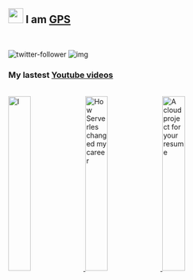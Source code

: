 <!--
**madebygps/madebygps** is a ✨ _special_ ✨ repository because its `README.md` (this file) appears on your GitHub profile.

Here are some ideas to get you started:

- 🔭 I’m currently working on ...
- 🌱 I’m currently learning ...
- 👯 I’m looking to collaborate on ...
- 🤔 I’m looking for help with ...
- 💬 Ask me about ...
- 📫 How to reach me: ...
- 😄 Pronouns: ...
- ⚡ Fun fact: ...
-->

## <img src="https://raw.githubusercontent.com/MartinHeinz/MartinHeinz/master/wave.gif" width="30px"> I am [GPS](https://madebygps.com/about)
<br/>

![twitter-follower](https://img.shields.io/twitter/follow/madebygps?style=social) ![img](https://img.shields.io/youtube/channel/subscribers/UCbjgKwnWnGG7sKCPTRgrFcw?label=YouTube%20Subscribers&style=social) 

### My lastest [Youtube videos](https://youtube.com/madebygps)
</br>
<a href='https://youtu.be/HRJnQKlURs4'>
  <img width='30%' src='https://i.ytimg.com/vi/HRJnQKlURs4/maxresdefault.jpg' alt='I've joined Microsoft' />
</a>
<a href='https://youtu.be/LvJ28cSSoMg' target='_blank'>
  <img width='30%' src='https://i.ytimg.com/vi/LvJ28cSSoMg/maxresdefault.jpg' alt='How Serverles changed my career' />
</a>
<a href='https://youtu.be/A-s6rZVMytc target='_blank'>
  <img width='30%' src='https://i.ytimg.com/vi/A-s6rZVMytc/maxresdefault.jpg' alt='A cloud project for your resume' />
</a>
